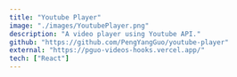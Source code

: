 ```yaml
---
title: "Youtube Player"
image: "./images/YoutubePlayer.png"
description: "A video player using Youtube API."
github: "https://github.com/PengYangGuo/youtube-player"
external: "https://pguo-videos-hooks.vercel.app/"
tech: ["React"]
---
```

